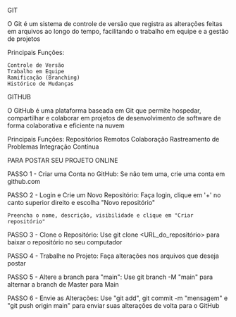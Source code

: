 GIT

O Git é um sistema de controle de versão que registra as alterações feitas em arquivos ao longo do tempo, facilitando o trabalho em equipe e a gestão de projetos

Principais Funções:

    Controle de Versão
    Trabalho em Equipe
    Ramificação (Branching)
    Histórico de Mudanças

GITHUB

O GitHub é uma plataforma baseada em Git que permite hospedar, compartilhar e colaborar em projetos de desenvolvimento de software de forma colaborativa e eficiente na nuvem

Principais Funções:
    Repositórios Remotos
    Colaboração
    Rastreamento de Problemas
    Integração Contínua


PARA POSTAR SEU PROJETO ONLINE    

PASSO 1 - Criar uma Conta no GitHub:
    Se não tem uma, crie uma conta em github.com

PASSO 2 - Login e Crie um Novo Repositório:
    Faça login, clique em '+' no canto superior direito e escolha "Novo repositório"
     
    Preencha o nome, descrição, visibilidade e clique em "Criar repositório"

PASSO 3 - Clone o Repositório:
    Use git clone <URL_do_repositório> para baixar o repositório no seu computador

PASSO 4 - Trabalhe no Projeto:
    Faça alterações nos arquivos que deseja postar

PASSO 5 - Altere a branch para "main":
    Use git branch -M "main" para alternar a branch de Master para Main

PASSO 6 - Envie as Alterações:
    Use "git add", git commit -m "mensagem" e "git push origin main" para enviar suas alterações de volta para o GitHub

